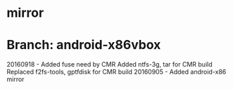 # mirror
# Branch: android-x86vbox

20160918 - Added fuse need by CMR
           Added ntfs-3g, tar for CMR build
           Replaced f2fs-tools, gptfdisk for CMR build
20160905 - Added android-x86 mirror
